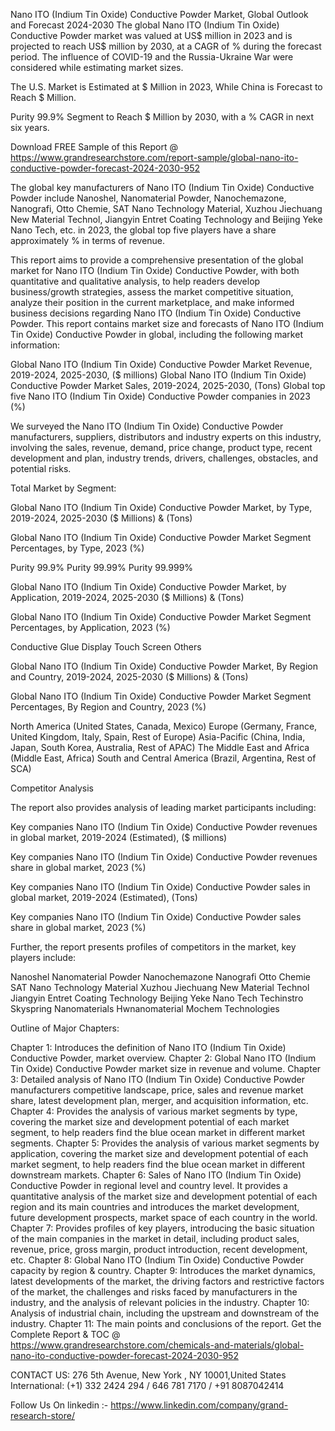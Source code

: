 Nano ITO (Indium Tin Oxide) Conductive Powder Market, Global Outlook and Forecast 2024-2030
The global Nano ITO (Indium Tin Oxide) Conductive Powder market was valued at US$ million in 2023 and is projected to reach US$ million by 2030, at a CAGR of % during the forecast period. The influence of COVID-19 and the Russia-Ukraine War were considered while estimating market sizes.

The U.S. Market is Estimated at $ Million in 2023, While China is Forecast to Reach $ Million.

Purity 99.9% Segment to Reach $ Million by 2030, with a % CAGR in next six years.

Download FREE Sample of this Report @ https://www.grandresearchstore.com/report-sample/global-nano-ito-conductive-powder-forecast-2024-2030-952

The global key manufacturers of Nano ITO (Indium Tin Oxide) Conductive Powder include Nanoshel, Nanomaterial Powder, Nanochemazone, Nanografi, Otto Chemie, SAT Nano Technology Material, Xuzhou Jiechuang New Material Technol, Jiangyin Entret Coating Technology and Beijing Yeke Nano Tech, etc. in 2023, the global top five players have a share approximately % in terms of revenue.

This report aims to provide a comprehensive presentation of the global market for Nano ITO (Indium Tin Oxide) Conductive Powder, with both quantitative and qualitative analysis, to help readers develop business/growth strategies, assess the market competitive situation, analyze their position in the current marketplace, and make informed business decisions regarding Nano ITO (Indium Tin Oxide) Conductive Powder. This report contains market size and forecasts of Nano ITO (Indium Tin Oxide) Conductive Powder in global, including the following market information:

Global Nano ITO (Indium Tin Oxide) Conductive Powder Market Revenue, 2019-2024, 2025-2030, ($ millions)
Global Nano ITO (Indium Tin Oxide) Conductive Powder Market Sales, 2019-2024, 2025-2030, (Tons)
Global top five Nano ITO (Indium Tin Oxide) Conductive Powder companies in 2023 (%)

We surveyed the Nano ITO (Indium Tin Oxide) Conductive Powder manufacturers, suppliers, distributors and industry experts on this industry, involving the sales, revenue, demand, price change, product type, recent development and plan, industry trends, drivers, challenges, obstacles, and potential risks.

Total Market by Segment:

Global Nano ITO (Indium Tin Oxide) Conductive Powder Market, by Type, 2019-2024, 2025-2030 ($ Millions) & (Tons)

Global Nano ITO (Indium Tin Oxide) Conductive Powder Market Segment Percentages, by Type, 2023 (%)

Purity 99.9%
Purity 99.99%
Purity 99.999%

Global Nano ITO (Indium Tin Oxide) Conductive Powder Market, by Application, 2019-2024, 2025-2030 ($ Millions) & (Tons)

Global Nano ITO (Indium Tin Oxide) Conductive Powder Market Segment Percentages, by Application, 2023 (%)

Conductive Glue
Display
Touch Screen
Others

Global Nano ITO (Indium Tin Oxide) Conductive Powder Market, By Region and Country, 2019-2024, 2025-2030 ($ Millions) & (Tons)

Global Nano ITO (Indium Tin Oxide) Conductive Powder Market Segment Percentages, By Region and Country, 2023 (%)

North America (United States, Canada, Mexico)
Europe (Germany, France, United Kingdom, Italy, Spain, Rest of Europe)
Asia-Pacific (China, India, Japan, South Korea, Australia, Rest of APAC)
The Middle East and Africa (Middle East, Africa)
South and Central America (Brazil, Argentina, Rest of SCA)

Competitor Analysis

The report also provides analysis of leading market participants including:

Key companies Nano ITO (Indium Tin Oxide) Conductive Powder revenues in global market, 2019-2024 (Estimated), ($ millions)

Key companies Nano ITO (Indium Tin Oxide) Conductive Powder revenues share in global market, 2023 (%)

Key companies Nano ITO (Indium Tin Oxide) Conductive Powder sales in global market, 2019-2024 (Estimated), (Tons)

Key companies Nano ITO (Indium Tin Oxide) Conductive Powder sales share in global market, 2023 (%)

Further, the report presents profiles of competitors in the market, key players include:

Nanoshel
Nanomaterial Powder
Nanochemazone
Nanografi
Otto Chemie
SAT Nano Technology Material
Xuzhou Jiechuang New Material Technol
Jiangyin Entret Coating Technology
Beijing Yeke Nano Tech
Techinstro
Skyspring Nanomaterials
Hwnanomaterial
Mochem Technologies

Outline of Major Chapters:

Chapter 1: Introduces the definition of Nano ITO (Indium Tin Oxide) Conductive Powder, market overview.
Chapter 2: Global Nano ITO (Indium Tin Oxide) Conductive Powder market size in revenue and volume.
Chapter 3: Detailed analysis of Nano ITO (Indium Tin Oxide) Conductive Powder manufacturers competitive landscape, price, sales and revenue market share, latest development plan, merger, and acquisition information, etc.
Chapter 4: Provides the analysis of various market segments by type, covering the market size and development potential of each market segment, to help readers find the blue ocean market in different market segments.
Chapter 5: Provides the analysis of various market segments by application, covering the market size and development potential of each market segment, to help readers find the blue ocean market in different downstream markets.
Chapter 6: Sales of Nano ITO (Indium Tin Oxide) Conductive Powder in regional level and country level. It provides a quantitative analysis of the market size and development potential of each region and its main countries and introduces the market development, future development prospects, market space of each country in the world.
Chapter 7: Provides profiles of key players, introducing the basic situation of the main companies in the market in detail, including product sales, revenue, price, gross margin, product introduction, recent development, etc.
Chapter 8: Global Nano ITO (Indium Tin Oxide) Conductive Powder capacity by region & country.
Chapter 9: Introduces the market dynamics, latest developments of the market, the driving factors and restrictive factors of the market, the challenges and risks faced by manufacturers in the industry, and the analysis of relevant policies in the industry.
Chapter 10: Analysis of industrial chain, including the upstream and downstream of the industry.
Chapter 11: The main points and conclusions of the report.
Get the Complete Report & TOC @ https://www.grandresearchstore.com/chemicals-and-materials/global-nano-ito-conductive-powder-forecast-2024-2030-952

CONTACT US:
276 5th Avenue, New York , NY 10001,United States
International: (+1) 332 2424 294 / 646 781 7170 / +91 8087042414

Follow Us On linkedin :- https://www.linkedin.com/company/grand-research-store/
